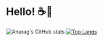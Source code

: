 # Hello! ☕👋
![Anurag's GitHub stats](https://github-readme-stats.vercel.app/api?username=7Pawns&show_icons=true&theme=tokyonight)
[![Top Langs](https://github-readme-stats.vercel.app/api/top-langs/?username=7Pawns&theme=tokyonight&langs_count=3)](https://github.com/anuraghazra/github-readme-stats)
